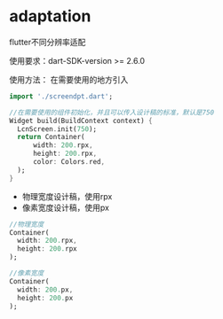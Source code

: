 # adaptation
flutter不同分辨率适配

使用要求：dart-SDK-version >= 2.6.0

使用方法：
在需要使用的地方引入
```dart
import './screendpt.dart';

//在需要使用的组件初始化，并且可以传入设计稿的标准，默认是750
Widget build(BuildContext context) {
  LcnScreen.init(750);
  return Container(
      width: 200.rpx,
      height: 200.rpx,
      color: Colors.red,
  );
}
```
- 物理宽度设计稿，使用rpx
- 像素宽度设计稿，使用px
```dart
//物理宽度
Container(
  width: 200.rpx,
  height: 200.rpx
);

//像素宽度
Container(
  width: 200.px,
  height: 200.px
);
```
